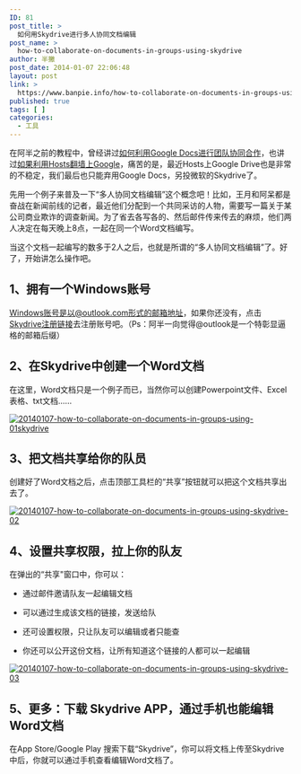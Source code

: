 ```yaml
---
ID: 81
post_title: >
  如何用Skydrive进行多人协同文档编辑
post_name: >
  how-to-collaborate-on-documents-in-groups-using-skydrive
author: 半撇
post_date: 2014-01-07 22:06:48
layout: post
link: >
  https://www.banpie.info/how-to-collaborate-on-documents-in-groups-using-skydrive/
published: true
tags: [ ]
categories:
  - 工具
---
```

在阿半之前的教程中，曾经讲过[如何利用Google Docs进行团队协同合作][1]，也讲过[如果利用Hosts翻墙上Google][2]，痛苦的是，最近Hosts上Google Drive也是非常的不稳定，我们最后也只能弃用Google Docs，另投微软的Skydrive了。

先用一个例子来普及一下“多人协同文档编辑”这个概念吧！比如，王月和阿呆都是奋战在新闻前线的记者，最近他们分配到一个共同采访的人物，需要写一篇关于某公司商业欺诈的调查新闻。为了省去各写各的、然后邮件传来传去的麻烦，他们两人决定在每天晚上8点，一起在同一个Word文档编写。

当这个文档一起编写的数多于2人之后，也就是所谓的“多人协同文档编辑”了。好了，开始讲怎么操作吧。

## 1、拥有一个Windows账号

Windows账号是以@outlook.com形式的邮箱地址，如果你还没有，点击[Skydrive注册链接][3]去注册账号吧。（Ps：阿半一向觉得@outlook是一个特彰显逼格的邮箱后缀）

## 2、在Skydrive中创建一个Word文档

在这里，Word文档只是一个例子而已，当然你可以创建Powerpoint文件、Excel表格、txt文档……

[![20140107-how-to-collaborate-on-documents-in-groups-using-01skydrive][4]][4]

## 3、把文档共享给你的队员

创建好了Word文档之后，点击顶部工具栏的“共享”按钮就可以把这个文档共享出去了。

[![20140107-how-to-collaborate-on-documents-in-groups-using-skydrive-02][5]][5]

## 4、设置共享权限，拉上你的队友

在弹出的“共享"窗口中，你可以：

*   通过邮件邀请队友一起编辑文档

*   可以通过生成该文档的链接，发送给队

*   还可设置权限，只让队友可以编辑或者只能查

*   你还可以公开这份文档，让所有知道这个链接的人都可以一起编辑

[![20140107-how-to-collaborate-on-documents-in-groups-using-skydrive-03][6]][6]

## 5、更多：下载 Skydrive APP，通过手机也能编辑Word文档

在App Store/Google Play 搜索下载“Skydrive”，你可以将文档上传至Skydrive中后，你就可以通过手机查看编辑Word文档了。

 [1]: http://www.banpie.info/2013/12/throw-microsoft-word-away/
 [2]: http://www.banpie.info/2013/12/shou-ba-shou-jiao-ni-gao-su-shang-google/
 [3]: https://signup.live.com/signup.aspx?wa=wsignin1.0&rpsnv=12&ct=1389099497&rver=6.2.6289.0&wp=MBI_SSL_SHARED&wreply=https%3a%2f%2fskydrive.live.com%2f%3flc%3d2052%26mkt%3dzh-CN&id=250206&cbcxt=sky&cbcxt=sky&bk=1389099497&uiflavor=web&uaid=df2229ddd7a54c67b1686450c2411a4e&mkt=ZH-CN&lc=2052&lic=1
 [4]: http://www.banpie.info/wp-content/uploads/2018/11/20140107-how-to-collaborate-on-documents-in-groups-using-01skydrive.png
 [5]: http://7arnhx.com1.z0.glb.clouddn.com/wp-content/uploads/2014/01/20140107-how-to-collaborate-on-documents-in-groups-using-skydrive-02.png
 [6]: http://7arnhx.com1.z0.glb.clouddn.com/wp-content/uploads/2014/01/20140107-how-to-collaborate-on-documents-in-groups-using-skydrive-03.png